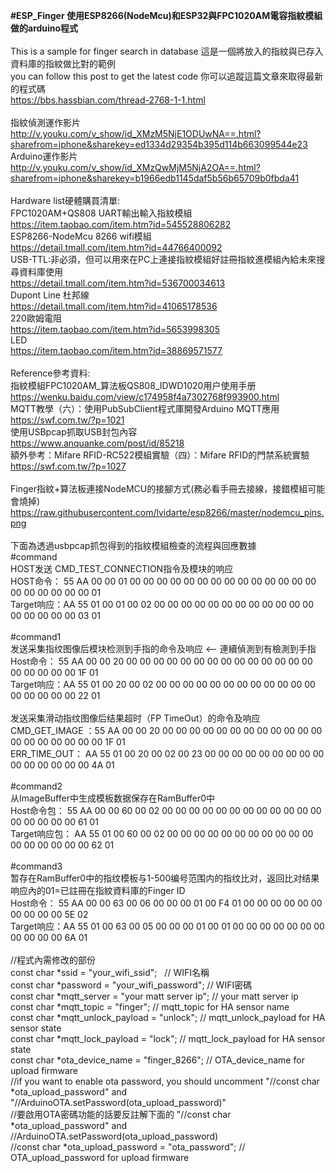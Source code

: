   <b>#ESP_Finger 使用ESP8266(NodeMcu)和ESP32與FPC1020AM電容指紋模組做的arduino程式</b>
  <br>
  <br>
  This is a sample for finger search in database 這是一個將放入的指紋與已存入資料庫的指紋做比對的範例<br>
  you can follow this post to get the latest code 你可以追蹤這篇文章來取得最新的程式碼<br>
  https://bbs.hassbian.com/thread-2768-1-1.html<br>
  <br>
  指紋偵測運作影片<br>
  http://v.youku.com/v_show/id_XMzM5NjE1ODUwNA==.html?sharefrom=iphone&sharekey=ed1334d29354b395d114b663099544e23<br>
  Arduino運作影片<br>
  http://v.youku.com/v_show/id_XMzQwMjM5NjA2OA==.html?sharefrom=iphone&sharekey=b1966edb1145daf5b56b65709b0fbda41<br>
  <br>
  Hardware list硬體購買清單:<br>
  FPC1020AM+QS808 UART輸出輸入指紋模組<br>
  https://item.taobao.com/item.htm?id=545528806282<br>
  ESP8266-NodeMcu 8266 wifi模組<br>
  https://detail.tmall.com/item.htm?id=44766400092<br>
  USB-TTL:非必須，但可以用來在PC上連接指紋模組好註冊指紋進模組內給未來搜尋資料庫使用<br>
  https://detail.tmall.com/item.htm?id=536700034613<br>
  Dupont Line 杜邦線<br>
  https://detail.tmall.com/item.htm?id=41065178536<br>
  220歐姆電阻<br>
  https://item.taobao.com/item.htm?id=5653998305<br>
  LED<br>
  https://item.taobao.com/item.htm?id=38869571577<br>
  <br>
  Reference參考資料:<br>
  指紋模組FPC1020AM_算法板QS808_IDWD1020用户使用手册<br>
  https://wenku.baidu.com/view/c174958f4a7302768f993900.html<br>
  MQTT教學（六）：使用PubSubClient程式庫開發Arduino MQTT應用<br>
  https://swf.com.tw/?p=1021<br>
  使用USBpcap抓取USB封包內容<br>
  https://www.anquanke.com/post/id/85218<br>
  額外參考：Mifare RFID-RC522模組實驗（四）：Mifare RFID的門禁系統實驗<br>
  https://swf.com.tw/?p=1027<br>
  <br>
  Finger指紋+算法板連接NodeMCU的接腳方式(務必看手冊去接線，接錯模組可能會燒掉)<br>
  https://raw.githubusercontent.com/lvidarte/esp8266/master/nodemcu_pins.png<br>
  <br>
  下面為透過usbpcap抓包得到的指紋模組檢查的流程與回應數據<br>
  #command<br>
  HOST发送 CMD_TEST_CONNECTION指令及模块的响应<br>
  HOST命令：  55 AA 00 00 01 00 00 00 00 00 00 00 00 00 00 00 00 00 00 00 00 00 00 00 00 01<br>
  Target响应：AA 55 01 00 01 00 02 00 00 00 00 00 00 00 00 00 00 00 00 00 00 00 00 00 03 01<br>
  <br>
  #command1<br>
  发送采集指纹图像后模块检测到手指的命令及响应   <-- 連續偵測到有檢測到手指<br>
  Host命令：  55 AA 00 00 20 00 00 00 00 00 00 00 00 00 00 00 00 00 00 00 00 00 00 00 1F 01<br>
  Target响应：AA 55 01 00 20 00 02 00 00 00 00 00 00 00 00 00 00 00 00 00 00 00 00 00 22 01<br>
  <br>
  发送采集滑动指纹图像后结果超时（FP TimeOut）的命令及响应<br>
  CMD_GET_IMAGE ：55 AA 00 00 20 00 00 00 00 00 00 00 00 00 00 00 00 00 00 00 00 00 00 00 1F 01<br>
  ERR_TIME_OUT：  AA 55 01 00 20 00 02 00 23 00 00 00 00 00 00 00 00 00 00 00 00 00 00 00 4A 01<br>
  <br>
  #command2<br>
  从ImageBuffer中生成模板数据保存在RamBuffer0中<br>
  Host命令包：  55 AA 00 00 60 00 02 00 00 00 00 00 00 00 00 00 00 00 00 00 00 00 00 00 61 01<br>
  Target响应包：  AA 55 01 00 60 00 02 00 00 00 00 00 00 00 00 00 00 00 00 00 00 00 00 00 62 01<br>
  <br>
  #command3<br>
  暂存在RamBuffer0中的指纹模板与1-500编号范围内的指纹比对，返回比对结果 响应內的01=已註冊在指紋資料庫的Finger ID<br>
  Host命令： 55 AA 00 00 63 00 06 00 00 00 01 00 F4 01 00 00 00 00 00 00 00 00 00 00 5E 02<br>
  Target响应：AA 55 01 00 63 00 05 00 00 00 01 00 01 00 00 00 00 00 00 00 00 00 00 00 6A 01<br>
  <br>
//程式內需修改的部份<br>
const char *ssid =  "your_wifi_ssid";    // WIFI名稱<br>
const char *password =  "your_wifi_password";     // WIFI密碼<br>
const char *mqtt_server = "your matt server ip"; // your matt server ip<br>
const char *mqtt_topic =  "finger";     // mqtt_topic for HA sensor name<br>
const char *mqtt_unlock_payload =  "unlock";     // mqtt_unlock_payload for HA sensor state<br>
const char *mqtt_lock_payload =  "lock";     // mqtt_lock_payload for HA sensor state<br>
const char *ota_device_name =  "finger_8266";     // OTA_device_name for upload firmware<br>
//if you want to enable ota password, you should uncomment "//const char *ota_upload_password" and "//ArduinoOTA.setPassword(ota_upload_password)"<br>
//要啟用OTA密碼功能的話要反註解下面的  "//const char *ota_upload_password" and //ArduinoOTA.setPassword(ota_upload_password)<br>
//const char *ota_upload_password =  "ota_password";     // OTA_upload_password for upload firmware<br>

